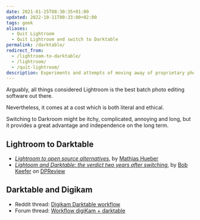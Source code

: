 ```yaml
---
date: 2021-01-25T08:30:35+01:00
updated: 2022-10-11T00:33:00+02:00
tags: geek
aliases:
  - Quit Lightroom
  - Quit Lightroom and switch to Darktable
permalink: /darktable/
redirect_from:
  - /lightroom-to-darktable/
  - /lightroom/
  - /quit-lightroom/
description: Experiments and attempts of moving away of proprietary photo editing software and embracing open formats.
---
```

Arguably, all things considered Lightroom is the best batch photo editing software out there.

Nevertheless, it comes at a cost which is both literal and ethical.

Switching to Darkroom might be itchy, complicated, annoying and long, but it provides a great advantage and independence on the long term.

## Lightroom to Darktable

- [*Lightroom to open source alternatives*](https://mathiashueber.com/lightroom-to-open-source-alternatives/ 'Lightroom to open source alternatives on Mathias Hueber’s blog'), by [Mathias Hueber](https://mathiashueber.com/ 'www.MathiasHueber.com')
- [*Lightoom and Darktable: the verdict two years after switching*](https://www.dpreview.com/forums/thread/4134864 'Lightoom and Darktable: the verdict two years after switching'), by [Bob Keefer](https://bobkeeferphoto.com/ 'Bob Keefer') on [DPReview](https://www.dpreview.com/ 'DPReview')

## Darktable and Digikam

- Reddit thread: [Digikam Darktable workflow](https://www.reddit.com/r/FOSSPhotography/comments/jgviqd/digikam_darktable_workflow)
- Forum thread: [Workflow digiKam + darktable](https://discuss.pixls.us/t/workflow-digikam-darktable/19377)
